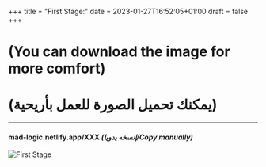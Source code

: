 +++
title = "First Stage:"
date = 2023-01-27T16:52:05+01:00
draft = false
+++
# (You can download the image for more comfort)
# (يمكنك تحميل الصورة للعمل بأريحية)
>

_____________________________
#### mad-logic.netlify.app/XXX    **_(إنسخه يدويا/Copy manually)_**
>

![First Stage](/img/1.png)
